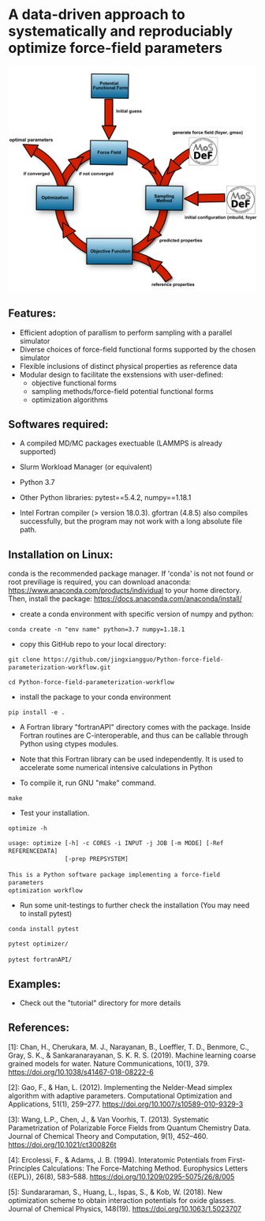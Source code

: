 # A data-driven approach to systematically and reproduciably optimize force-field parameters 

<img src="workflow.png" width="800">

## Features:
* Efficient adoption of parallism to perform sampling with a parallel simulator
* Diverse choices of force-field functional forms supported by the chosen simulator
* Flexible inclusions of distinct physical properties as reference data
* Modular design to facilitate the exstensions with user-defined:
    - objective functional forms
    - sampling methods/force-field potential functional forms
    - optimization algorithms

## Softwares required:

* A compiled MD/MC packages exectuable (LAMMPS is already supported)

* Slurm Workload Manager (or equivalent) 

* Python 3.7

* Other Python libraries: pytest==5.4.2, numpy==1.18.1

* Intel Fortran compiler (> version 18.0.3).
  gfortran (4.8.5) also compiles successfully,
  but the program may not work with a long absolute file path.

## Installation on Linux:

conda is the recommended package manager. If 'conda' is not not found or root previliage is required,
you can download anaconda: https://www.anaconda.com/products/individual to your home directory.
Then, install the package: https://docs.anaconda.com/anaconda/install/  

* create a conda environment with specific version of numpy and python:  

```
conda create -n "env name" python=3.7 numpy=1.18.1 
```

* copy this GitHub repo to your local directory:

```
git clone https://github.com/jingxiangguo/Python-force-field-parameterization-workflow.git 
```

```
cd Python-force-field-parameterization-workflow
``` 
* install the package to your conda environment 

```
pip install -e .
```
* A Fortran library "fortranAPI" directory comes with the package.
Inside Fortran routines are C-interoperable, and thus can be
callable through Python using ctypes modules.

* Note that this Fortran library can be used independently. 
It is used to accelerate some numerical intensive calculations in Python 

* To compile it, run GNU "make" command. 

``` 
make
``` 
* Test your installation.

``` 
optimize -h
``` 
```
usage: optimize [-h] -c CORES -i INPUT -j JOB [-m MODE] [-Ref REFERENCEDATA]
                [-prep PREPSYSTEM]

This is a Python software package implementing a force-field parameters
optimization workflow

```

* Run some unit-testings to further check the installation 
(You may need to install pytest) 

```
conda install pytest
```

```
pytest optimizer/

pytest fortranAPI/

```

## Examples:

* Check out the "tutorial" directory for more details

## References: 

[1]: Chan, H., Cherukara, M. J., Narayanan, B., Loeffler, T. D., Benmore, C., Gray, S. K., & Sankaranarayanan, S. K. R. S. (2019). Machine learning coarse grained models for water. Nature Communications, 10(1), 379. https://doi.org/10.1038/s41467-018-08222-6 

[2]: Gao, F., & Han, L. (2012). Implementing the Nelder-Mead simplex algorithm with adaptive parameters. Computational Optimization and Applications, 51(1), 259–277. https://doi.org/10.1007/s10589-010-9329-3   

[3]: Wang, L.P., Chen, J., & Van Voorhis, T. (2013). Systematic Parametrization of Polarizable Force Fields from Quantum Chemistry Data. Journal of Chemical Theory and Computation, 9(1), 452–460. https://doi.org/10.1021/ct300826t  

[4]: Ercolessi, F., & Adams, J. B. (1994). Interatomic Potentials from First-Principles Calculations: The Force-Matching Method. Europhysics Letters ({EPL}), 26(8), 583–588. https://doi.org/10.1209/0295-5075/26/8/005  

[5]: Sundararaman, S., Huang, L., Ispas, S., & Kob, W. (2018). New optimization scheme to obtain interaction potentials for oxide glasses. Journal of Chemical Physics, 148(19). https://doi.org/10.1063/1.5023707 
